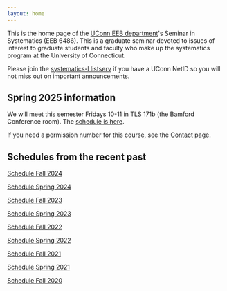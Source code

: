 ```yaml
---
layout: home
---
```

This is the home page of the [UConn EEB department](https://eeb.uconn.edu)'s Seminar in Systematics (EEB 6486). This is a graduate seminar devoted to issues of interest to graduate students and faculty who make up the systematics program at the University of Connecticut.

Please join the [systematics-l listserv](listserv) if you have a UConn NetID so you will not miss out on important announcements.

## Spring 2025 information

We will meet this semester Fridays 10-11 in TLS 171b (the Bamford Conference room). The [schedule is here](schedule).

If you need a permission number for this course, see the [Contact](contact-info) page.

## Schedules from the recent past ##

[Schedule Fall 2024](schedule-fall-2024)

[Schedule Spring 2024](schedule-spring-2024)

[Schedule Fall 2023](schedule-fall-2023)

[Schedule Spring 2023](schedule-spring-2023)

[Schedule Fall 2022](schedule-fall-2022)

[Schedule Spring 2022](schedule-spring-2022)

[Schedule Fall 2021](schedule-fall-2021)

[Schedule Spring 2021](schedule-spring-2021)

[Schedule Fall 2020](schedule-fall-2020)

